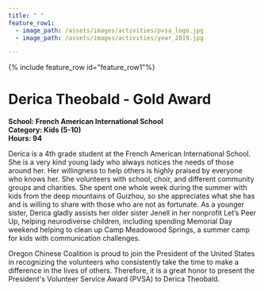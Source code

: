 ```yaml
---
title: " "
feature_row1:
  - image_path: /assets/images/activities/pvsa_logo.jpg
  - image_path: /assets/images/activities/year_2019.jpg

---
```


{% include feature_row id="feature_row1"%}

# Derica Theobald - Gold Award

**School: French American International School**  
**Category: Kids (5-10)**  
**Hours: 94**  

Derica is a 4th grade student at the French American International School. She is a very kind young lady who always notices the needs of those around her. Her willingness to help others is highly praised by everyone who knows her. She volunteers with school, choir, and different community groups and charities. She spent one whole week during the summer with kids from the deep mountains of Guizhou, so she appreciates what she has and is willing to share with those who are not as fortunate. As a younger sister, Derica gladly assists her older sister Jenell in her nonprofit Let’s Peer Up, helping neurodiverse children, including spending Memorial Day weekend helping to clean up Camp Meadowood Springs, a summer camp for kids with communication challenges.

Oregon Chinese Coalition is proud to join the President of the United States in recognizing the volunteers who consistently take the time to make a difference in the lives of others. Therefore, it is a great honor to present the President's Volunteer Service Award (PVSA) to Derica Theobald.
